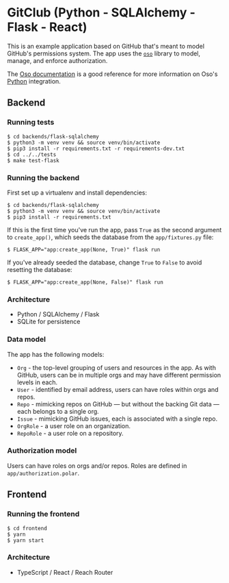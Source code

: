 # GitClub (Python - SQLAlchemy - Flask - React)

This is an example application based on GitHub that's meant to model GitHub's
permissions system. The app uses the [`oso`][pypi-oso] library to model, manage,
and enforce authorization.

[pypi-oso]: https://pypi.org/project/oso/

The [Oso documentation][docs] is a good reference for more information on Oso's
[Python][docs-python] integration.

[docs]: https://docs.osohq.com/
[docs-python]: https://docs.osohq.com/python/reference/lib.html

## Backend

### Running tests

```console
$ cd backends/flask-sqlalchemy
$ python3 -m venv venv && source venv/bin/activate
$ pip3 install -r requirements.txt -r requirements-dev.txt
$ cd ../../tests
$ make test-flask
```

### Running the backend

First set up a virtualenv and install dependencies:

```console
$ cd backends/flask-sqlalchemy
$ python3 -m venv venv && source venv/bin/activate
$ pip3 install -r requirements.txt
```

If this is the first time you've run the app, pass `True` as the second
argument to `create_app()`, which seeds the database from the `app/fixtures.py`
file:

```console
$ FLASK_APP="app:create_app(None, True)" flask run
```

If you've already seeded the database, change `True` to `False` to avoid
resetting the database:

```console
$ FLASK_APP="app:create_app(None, False)" flask run
```

### Architecture

- Python / SQLAlchemy / Flask
- SQLite for persistence

### Data model

The app has the following models:

- `Org` - the top-level grouping of users and resources in the app. As with
  GitHub, users can be in multiple orgs and may have different permission
  levels in each.
- `User` - identified by email address, users can have roles within orgs and
  repos.
- `Repo` - mimicking repos on GitHub — but without the backing Git data — each
  belongs to a single org.
- `Issue` - mimicking GitHub issues, each is associated with a single repo.
- `OrgRole` - a user role on an organization.
- `RepoRole` - a user role on a repository.

### Authorization model

Users can have roles on orgs and/or repos. Roles are defined in
`app/authorization.polar`.

## Frontend

### Running the frontend

```console
$ cd frontend
$ yarn
$ yarn start
```

### Architecture

- TypeScript / React / Reach Router
